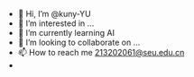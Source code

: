 - 👋 Hi, I’m @kuny-YU
- 👀 I’m interested in ...
- 🌱 I’m currently learning AI
- 💞️ I’m looking to collaborate on ...
- 📫 How to reach me 213202061@seu.edu.cn
- 
<!---
kuny-YU/kuny-YU is a ✨ special ✨ repository because its `README.md` (this file) appears on your GitHub profile.
You can click the Preview link to take a look at your changes.
--->
